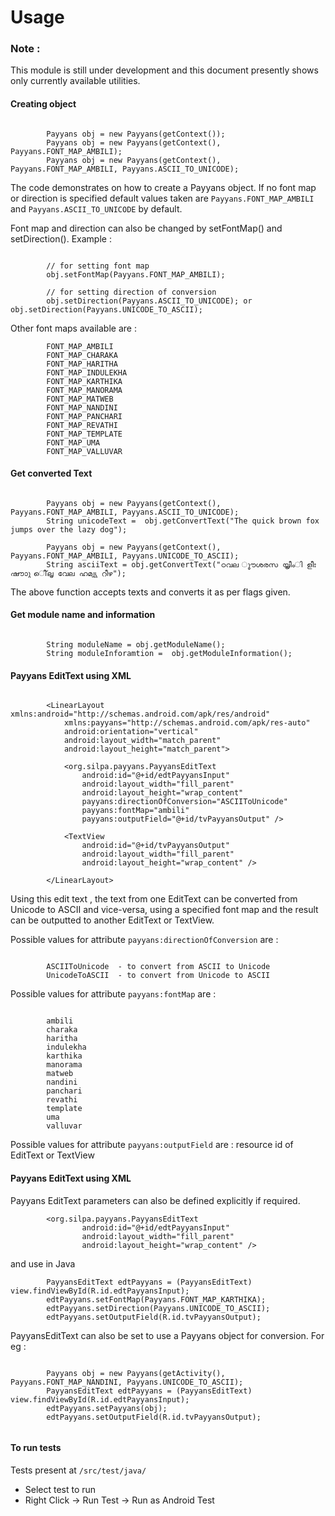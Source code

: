 Usage
=====

### Note :
This module is still under development and this document presently shows only currently available utilities.

#### Creating object
```

        Payyans obj = new Payyans(getContext());
        Payyans obj = new Payyans(getContext(), Payyans.FONT_MAP_AMBILI);
        Payyans obj = new Payyans(getContext(), Payyans.FONT_MAP_AMBILI, Payyans.ASCII_TO_UNICODE);

```

The code demonstrates on how to create a Payyans object. If no font map or direction is specified default values taken are `Payyans.FONT_MAP_AMBILI` and `Payyans.ASCII_TO_UNICODE` by default.

Font map and direction can also be changed by setFontMap() and setDirection(). Example :

```

        // for setting font map
        obj.setFontMap(Payyans.FONT_MAP_AMBILI);
        
        // for setting direction of conversion
        obj.setDirection(Payyans.ASCII_TO_UNICODE); or obj.setDirection(Payyans.UNICODE_TO_ASCII); 
```

Other font maps available are :
```
        FONT_MAP_AMBILI 
        FONT_MAP_CHARAKA
        FONT_MAP_HARITHA 
        FONT_MAP_INDULEKHA 
        FONT_MAP_KARTHIKA 
        FONT_MAP_MANORAMA 
        FONT_MAP_MATWEB 
        FONT_MAP_NANDINI 
        FONT_MAP_PANCHARI 
        FONT_MAP_REVATHI 
        FONT_MAP_TEMPLATE 
        FONT_MAP_UMA 
        FONT_MAP_VALLUVAR 
```


#### Get converted Text
```

        Payyans obj = new Payyans(getContext(), Payyans.FONT_MAP_AMBILI, Payyans.ASCII_TO_UNICODE);
        String unicodeText =  obj.getConvertText("The quick brown fox jumps over the lazy dog");
            
        Payyans obj = new Payyans(getContext(), Payyans.FONT_MAP_AMBILI, Payyans.UNICODE_TO_ASCII);
        String asciiText = obj.getConvertText("ഠവല ൂൗശരസ യൃീംി ളീഃ ഷൗാു ീെ്‌ലൃ വേല ഹമ്വ്യ റീഴ");
```

The above function accepts texts and converts it as per flags given.

#### Get module name and information
```

        String moduleName = obj.getModuleName();
        String moduleInforamtion =  obj.getModuleInformation();
```

#### Payyans EditText using XML 
```  
       
        <LinearLayout xmlns:android="http://schemas.android.com/apk/res/android"
            xmlns:payyans="http://schemas.android.com/apk/res-auto"
            android:orientation="vertical"
            android:layout_width="match_parent"
            android:layout_height="match_parent">
        
            <org.silpa.payyans.PayyansEditText
                android:id="@+id/edtPayyansInput"
                android:layout_width="fill_parent"
                android:layout_height="wrap_content"
                payyans:directionOfConversion="ASCIIToUnicode"
                payyans:fontMap="ambili"
                payyans:outputField="@+id/tvPayyansOutput" />
        
            <TextView
                android:id="@+id/tvPayyansOutput"
                android:layout_width="fill_parent"
                android:layout_height="wrap_content" />
        
        </LinearLayout>
```

Using this edit text , the text from one EditText can be converted from Unicode to ASCII and vice-versa, using a
specified font map and the result can be outputted to another EditText or TextView. 

Possible values for attribute `payyans:directionOfConversion` are : 

``` 

        ASCIIToUnicode  - to convert from ASCII to Unicode        
        UnicodeToASCII  - to convert from Unicode to ASCII

```

Possible values for attribute `payyans:fontMap` are : 

``` 

        ambili
        charaka
        haritha
        indulekha
        karthika
        manorama
        matweb
        nandini
        panchari
        revathi
        template
        uma
        valluvar

```

Possible values for attribute `payyans:outputField` are :  resource id of EditText or TextView


#### Payyans EditText using XML 

Payyans EditText parameters can also be defined explicitly if required.

```         
        <org.silpa.payyans.PayyansEditText
                android:id="@+id/edtPayyansInput"
                android:layout_width="fill_parent"
                android:layout_height="wrap_content" />
```

and use in Java

```         
        PayyansEditText edtPayyans = (PayyansEditText) view.findViewById(R.id.edtPayyansInput);
        edtPayyans.setFontMap(Payyans.FONT_MAP_KARTHIKA);
        edtPayyans.setDirection(Payyans.UNICODE_TO_ASCII);
        edtPayyans.setOutputField(R.id.tvPayyansOutput);
```

PayyansEditText can also be set to use a Payyans object for conversion. For eg : 

```
                
        Payyans obj = new Payyans(getActivity(), Payyans.FONT_MAP_NANDINI, Payyans.UNICODE_TO_ASCII);
        PayyansEditText edtPayyans = (PayyansEditText) view.findViewById(R.id.edtPayyansInput);
        edtPayyans.setPayyans(obj);
        edtPayyans.setOutputField(R.id.tvPayyansOutput);
        
```

#### To run tests
Tests present at `/src/test/java/`

  - Select test to run
  - Right Click -> Run Test -> Run as Android Test

